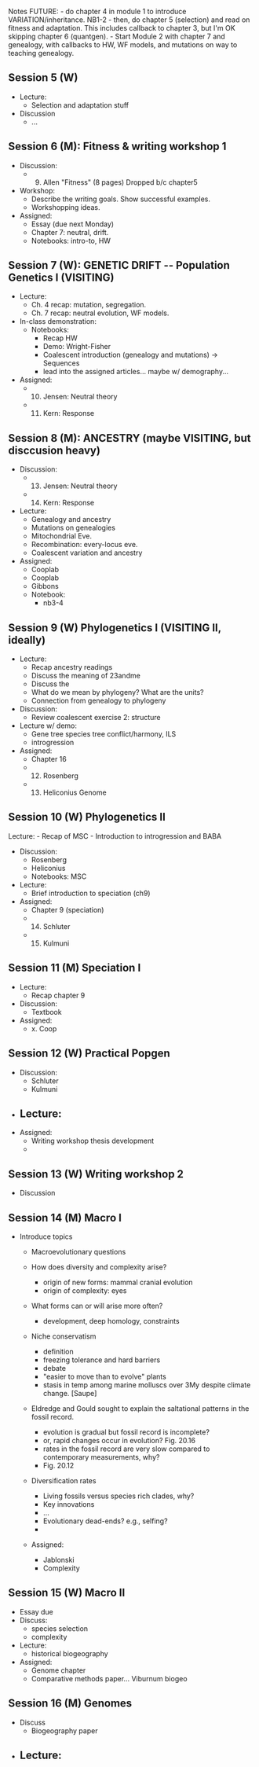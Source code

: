 ---
---

Notes FUTURE: 
	- do chapter 4 in module 1 to introduce VARIATION/inheritance. NB1-2
	- then, do chapter 5 (selection) and read on fitness and adaptation. This
	includes callback to chapter 3, but I'm OK skipping chapter 6 (quantgen).
	- Start Module 2 with chapter 7 and genealogy, with callbacks to HW, 
	WF models, and mutations on way to teaching genealogy.

## Session 5 (W)
- Lecture:
	- Selection and adaptation stuff
- Discussion
	- ...

## Session 6 (M): Fitness & writing workshop 1
- Discussion:
	- 9. Allen "Fitness" (8 pages) Dropped b/c chapter5
- Workshop:
	- Describe the writing goals. Show successful examples.
	- Workshopping ideas.
- Assigned:
	- Essay (due next Monday)
	- Chapter 7: neutral, drift.	
	- Notebooks: intro-to, HW

## Session 7 (W): GENETIC DRIFT -- Population Genetics I (VISITING)
- Lecture:
	- Ch. 4 recap: mutation, segregation.
	- Ch. 7 recap: neutral evolution, WF models.
- In-class demonstration:
	- Notebooks:
		- Recap HW
		- Demo: Wright-Fisher
		- Coalescent introduction (genealogy and mutations) -> Sequences
		- lead into the assigned articles... maybe w/ demography...
- Assigned:
	- 10. Jensen: Neutral theory
	- 11. Kern: Response

## Session 8 (M): ANCESTRY (maybe VISITING, but disccusion heavy)
- Discussion:
	- 13. Jensen: Neutral theory
	- 14. Kern: Response
- Lecture:
	- Genealogy and ancestry
	- Mutations on genealogies
	- Mitochondrial Eve.
	- Recombination: every-locus eve.
	- Coalescent variation and ancestry
- Assigned:
	- Cooplab
	- Cooplab	
	- Gibbons
	- Notebook: 
		- nb3-4

## Session 9 (W) Phylogenetics I      (VISITING II, ideally)
- Lecture:
	- Recap ancestry readings
	- Discuss the meaning of 23andme
	- Discuss the 
	- What do we mean by phylogeny? What are the units?
	- Connection from genealogy to phylogeny
- Discussion:
	- Review coalescent exercise 2: structure
- Lecture w/ demo:
	- Gene tree species tree conflict/harmony, ILS
	- introgression
- Assigned:
	- Chapter 16
	- 12. Rosenberg
	- 13. Heliconius Genome

## Session 10 (W) Phylogenetics II
Lecture:
	- Recap of MSC
	- Introduction to introgression and BABA
- Discussion:
	- Rosenberg
	- Heliconius
	- Notebooks: MSC
- Lecture:
	- Brief introduction to speciation (ch9)
- Assigned:
	- Chapter 9 (speciation)
 	- 14. Schluter
 	- 15. Kulmuni

## Session 11 (M) Speciation I
- Lecture:
	- Recap chapter 9
- Discussion:
	- Textbook
- Assigned:
 	- x. Coop

## Session 12 (W) Practical Popgen
- Discussion:
	- Schluter
	- Kulmuni
- Lecture:
	- 
- Assigned:
	- Writing workshop thesis development
	- 

## Session 13 (W) Writing workshop 2	
- Discussion


## Session 14 (M) Macro I
- Introduce topics
	- Macroevolutionary questions
	- How does diversity and complexity arise?
		- origin of new forms: mammal cranial evolution
		- origin of complexity: eyes
	- What forms can or will arise more often?
		- development, deep homology, constraints
	- Niche conservatism
		- definition
		- freezing tolerance and hard barriers
		- debate
		- "easier to move than to evolve" plants
		- stasis in temp among marine molluscs over 3My despite climate change. [Saupe]
	- Eldredge and Gould sought to explain the saltational patterns in the fossil record.
		- evolution is gradual but fossil record is incomplete?
		- or, rapid changes occur in evolution? Fig. 20.16
		- rates in the fossil record are very slow compared to contemporary measurements, why?
		- Fig. 20.12
	- Diversification rates
		- Living fossils versus species rich clades, why?
		- Key innovations
		- ...
		- Evolutionary dead-ends? e.g., selfing?
		- 

	- Assigned:
		- Jablonski
		- Complexity

## Session 15 (W) Macro II
- Essay due
- Discuss:
	- species selection
	- complexity
- Lecture:
	- historical biogeography
- Assigned:
	- Genome chapter
	- Comparative methods paper... Viburnum biogeo

## Session 16 (M) Genomes
- Discuss
	- Biogeography paper 
- Lecture:
	- 


